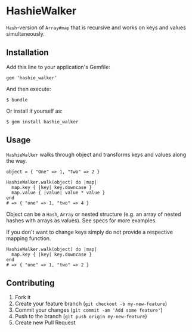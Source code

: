 # HashieWalker

`Hash`-version of `Array#map` that is recursive and works on keys and values simultaneously.

## Installation

Add this line to your application's Gemfile:

    gem 'hashie_walker'

And then execute:

    $ bundle

Or install it yourself as:

    $ gem install hashie_walker

## Usage

`HashieWalker` walks through object and transforms keys and values along the way.

    object = { "One" => 1, "Two" => 2 }

    HashieWalker.walk(object) do |map|
      map.key { |key| key.downcase }
      map.value { |value| value * value }
    end
    # => { "one" => 1, "two" => 4 }

Object can be a `Hash`, `Array` or nested structure (e.g. an array of nested hashes with arrays as values). See specs for more examples.

If you don't want to change keys simply do not provide a respective mapping function.

    HashieWalker.walk(object) do |map|
      map.key { |key| key.downcase }
    end
    # => { "one" => 1, "two" => 2 }

## Contributing

1. Fork it
2. Create your feature branch (`git checkout -b my-new-feature`)
3. Commit your changes (`git commit -am 'Add some feature'`)
4. Push to the branch (`git push origin my-new-feature`)
5. Create new Pull Request

